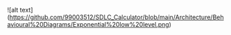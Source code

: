![alt text] (https://github.com/99003512/SDLC_Calculator/blob/main/Architecture/Behavioural%20Diagrams/Exponential%20low%20level.png)
